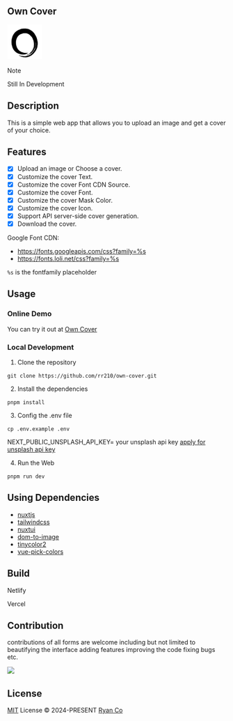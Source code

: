 ## Own Cover

<img src="public\logo.png" width="80" height="80" />

> [!NOTE]
> Still In Development

## Description
This is a simple web app that allows you to upload an image and get a cover of your choice.

## Features
- [x] Upload an image or Choose a cover.
- [x] Customize the cover Text.
- [x] Customize the cover Font CDN Source.
- [x] Customize the cover Font.
- [x] Customize the cover Mask Color.
- [x] Customize the cover Icon.
- [x] Support API server-side cover generation.
- [x] Download the cover.

Google Font CDN:
- https://fonts.googleapis.com/css?family=%s
- https://fonts.loli.net/css?family=%s

`%s` is the fontfamily placeholder
## Usage

### Online Demo

You can try it out at [Own Cover](https://oc.mr90.top)

### Local Development
1. Clone the repository
```
git clone https://github.com/rr210/own-cover.git
```
2. Install the dependencies
```
pnpm install
```
3. Config the .env file
```
cp .env.example .env
```
NEXT_PUBLIC_UNSPLASH_API_KEY= your unsplash api key
[apply for unsplash api key](https://unsplash.com/)

4. Run the Web
```
pnpm run dev
```

## Using Dependencies

- [nuxtjs](https://nextjs.org/)
- [tailwindcss](https://tailwindcss.com/)
- [nuxtui](https://ui.nuxt.com/getting-started)
- [dom-to-image](https://github.com/tsayen/dom-to-image)
- [tinycolor2](https://github.com/bgrins/TinyColor)
- [vue-pick-colors](https://github.com/qiuzongyuan/vue-pick-colors)

## Build
Netlify

Vercel

## Contribution

contributions of all forms are welcome including but not limited to beautifying the interface adding features improving the code fixing bugs etc.

<a href=" ">
  <img src="https://contrib.rocks/image?repo=rr210/own-cover" />
</a>

## License

[MIT](./LICENSE) License © 2024-PRESENT [Ryan Co](https://github.com/rr210)